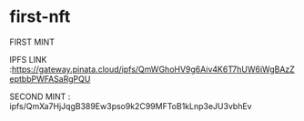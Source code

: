 # first-nft


  FIRST MINT
  
  
  
IPFS LINK :https://gateway.pinata.cloud/ipfs/QmWGhoHV9g6Aiv4K6T7hUW6iWgBAzZeptbbPWFASaRgPQU


SECOND MINT : ipfs/QmXa7HjJqgB389Ew3pso9k2C99MFToB1kLnp3eJU3vbhEv
